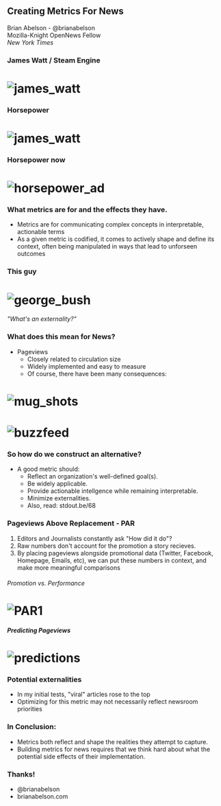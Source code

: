 ## Creating Metrics For News
Brian Abelson - @brianabelson <br>Mozilla-Knight OpenNews Fellow<br>_New York Times_


### James Watt / Steam Engine

# ![james_watt](img/james_watt.jpg)


### Horsepower
# ![james_watt](img/horsepower1.gif)


### Horsepower now
# ![horsepower_ad](img/ford_focus.jpg)


### What metrics are for and the effects they have.
* Metrics are for communicating complex concepts in interpretable, actionable terms
* As a given metric is codified, it comes to actively shape and define its context, often being manipulated in ways that lead to unforseen outcomes


### This guy
# ![george_bush](img/george_bush.jpg)
_"What's an externality?"_


### What does this mean for News?
* Pageviews
  - Closely related to circulation size
  - Widely implemented and easy to measure
  - Of course, there have been many consequences:


# ![mug_shots](img/mug_shots.png)


# ![buzzfeed](img/buzzfeed.png)


### So how do we construct an alternative?
* A good metric should:  
  - Reflect an organization's well-defined goal(s).
  - Be widely applicable.
  - Provide actionable intellgence while remaining interpretable.
  - Minimize externalities.
  - Also, read: stdout.be/68


### Pageviews Above Replacement - PAR
1. Editors and Journalists constantly ask "How did it do"?
2. Raw numbers don't account for the promotion a story recieves.
3. By placing pageviews alongside promotional data (Twitter, Facebook, Homepage, Emails, etc), we can put these numbers in context, and make more meaningful comparisons


###### Promotion vs. Performance
# ![PAR1](img/PAR1.png)


##### Predicting Pageviews
# ![predictions](img/predictions.gif)


### Potential externalities
* In my initial tests, "viral" articles rose to the top
* Optimizing for this metric may not necessarily reflect newsroom priorities


### In Conclusion:
* Metrics both reflect and shape the realities they attempt to capture.
* Building metrics for news requires that we think hard about what the potential side effects of their implementation.


### Thanks!
* @brianabelson
* brianabelson.com



